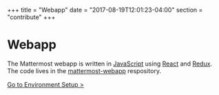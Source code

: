 +++
title = "Webapp"
date = "2017-08-19T12:01:23-04:00"
section = "contribute"
+++

# Webapp

The Mattermost webapp is written in [JavaScript](https://golang.org/) using [React](https://facebook.github.io/react/) and [Redux](http://redux.js.org/). The code lives in the [mattermost-webapp](https://github.com/mattermost/mattermost-webapp) respository.

<div style="margin-top: 15px;">
<span class="pull-right"><a href="{{< contributeurl >}}/webapp/developer-setup/">Go to Environment Setup ></a></span>
</div>
<br/>
